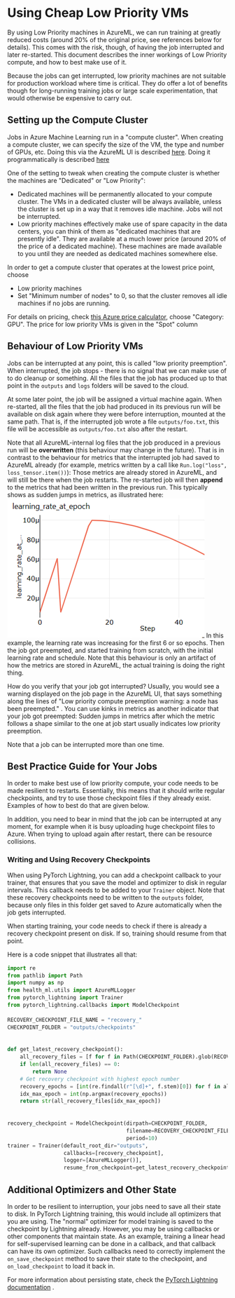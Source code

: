 # Using Cheap Low Priority VMs

By using Low Priority machines in AzureML, we can run training at greatly reduced costs (around 20% of the original
price, see references below for details). This comes with the risk, though, of having the job interrupted and later
re-started. This document describes the inner workings of Low Priority compute, and how to best make use of it.

Because the jobs can get interrupted, low priority machines are not suitable for production workload where time is
critical. They do offer a lot of benefits though for long-running training jobs or large scale experimentation, that
would otherwise be expensive to carry out.

## Setting up the Compute Cluster

Jobs in Azure Machine Learning run in a "compute cluster". When creating a compute cluster, we can specify the size of
the VM, the type and number of GPUs, etc. Doing this via the AzureML UI is described
[here](https://docs.microsoft.com/en-us/azure/machine-learning/how-to-create-attach-compute-studio#amlcompute). Doing it
programmatically is described
[here](https://docs.microsoft.com/en-us/azure/machine-learning/how-to-create-attach-compute-cluster?tabs=python)

One of the setting to tweak when creating the compute cluster is whether the machines are "Dedicated" or "Low Priority":

* Dedicated machines will be permanently allocated to your compute cluster. The VMs in a dedicated cluster will be
  always available, unless the cluster is set up in a way that it removes idle machine. Jobs will not be interrupted.
* Low priority machines effectively make use of spare capacity in the data centers, you can think of them as
  "dedicated machines that are presently idle". They are available at a much lower price (around 20% of the price of a
  dedicated machine). These machines are made available to you until they are needed as dedicated machines somewhere
  else.

In order to get a compute cluster that operates at the lowest price point, choose

* Low priority machines
* Set "Minimum number of nodes" to 0, so that the cluster removes all idle machines if no jobs are running.

For details on pricing, check
[this Azure price calculator](https://azure.microsoft.com/en-us/pricing/details/virtual-machine-scale-sets/linux/),
choose "Category: GPU". The price for low priority VMs is given in the "Spot" column

## Behaviour of Low Priority VMs

Jobs can be interrupted at any point, this is called "low priority preemption". When interrupted, the job stops - there
is no signal that we can make use of to do cleanup or something. All the files that the job has produced up to that
point in the `outputs` and `logs` folders will be saved to the cloud.

At some later point, the job will be assigned a virtual machine again. When re-started, all the files that the job had
produced in its previous run will be available on disk again where they were before interruption, mounted at the same
path. That is, if the interrupted job wrote a file `outputs/foo.txt`, this file will be accessible as `outputs/foo.txt` 
also after the restart.

Note that all AzureML-internal log files that the job produced in a previous run will be **overwritten**
(this behaviour may change in the future). That is in contrast to the behaviour for metrics that the interrupted job had
saved to AzureML already (for example, metrics written by a call like `Run.log("loss", loss_tensor.item())`):
Those metrics are already stored in AzureML, and will still be there when the job restarts. The re-started job will
then **append** to the metrics that had been written in the previous run. This typically shows as sudden jumps in
metrics, as illustrated here:
![lowpriority_interrupted_lr.png](lowpriority_interrupted_lr.png)
In this example, the learning rate was increasing for the first 6 or so epochs. Then the job got preempted, and started
training from scratch, with the initial learning rate and schedule. Note that this behaviour is only an artifact of
how the metrics are stored in AzureML, the actual training is doing the right thing.

How do you verify that your job got interrupted? Usually, you would see a warning displayed on the job page in the
AzureML UI, that says something along the lines of "Low priority compute preemption warning: a node has been preempted."
. You can use kinks in metrics as another indicator that your job got preempted: Sudden jumps in metrics after which the
metric follows a shape similar to the one at job start usually indicates low priority preemption.

Note that a job can be interrupted more than one time.

## Best Practice Guide for Your Jobs

In order to make best use of low priority compute, your code needs to be made resilient to restarts. Essentially, this
means that it should write regular checkpoints, and try to use those checkpoint files if they already exist. Examples of
how to best do that are given below.

In addition, you need to bear in mind that the job can be interrupted at any moment, for example when it is busy
uploading huge checkpoint files to Azure. When trying to upload again after restart, there can be resource collisions.

### Writing and Using Recovery Checkpoints

When using PyTorch Lightning, you can add a checkpoint callback to your trainer, that ensures that you save the model
and optimizer to disk in regular intervals. This callback needs to be added to your `Trainer` object. Note that these
recovery checkpoints need to be written to the `outputs` folder, because only files in this folder get saved to Azure
automatically when the job gets interrupted.

When starting training, your code needs to check if there is already a recovery checkpoint present on disk. If so,
training should resume from that point.

Here is a code snippet that illustrates all that:

```python
import re
from pathlib import Path
import numpy as np
from health_ml.utils import AzureMLLogger
from pytorch_lightning import Trainer
from pytorch_lightning.callbacks import ModelCheckpoint

RECOVERY_CHECKPOINT_FILE_NAME = "recovery_"
CHECKPOINT_FOLDER = "outputs/checkpoints"


def get_latest_recovery_checkpoint():
    all_recovery_files = [f for f in Path(CHECKPOINT_FOLDER).glob(RECOVERY_CHECKPOINT_FILE_NAME + "*")]
    if len(all_recovery_files) == 0:
        return None
    # Get recovery checkpoint with highest epoch number    
    recovery_epochs = [int(re.findall(r"[\d]+", f.stem)[0]) for f in all_recovery_files]
    idx_max_epoch = int(np.argmax(recovery_epochs))
    return str(all_recovery_files[idx_max_epoch])


recovery_checkpoint = ModelCheckpoint(dirpath=CHECKPOINT_FOLDER,
                                      filename=RECOVERY_CHECKPOINT_FILE_NAME + "{epoch}",
                                      period=10)
trainer = Trainer(default_root_dir="outputs",
                  callbacks=[recovery_checkpoint],
                  logger=[AzureMLLogger()],
                  resume_from_checkpoint=get_latest_recovery_checkpoint())
```

## Additional Optimizers and Other State

In order to be resilient to interruption, your jobs need to save all their state to disk. In PyTorch Lightning training,
this would include all optimizers that you are using. The "normal" optimizer for model training is saved to the
checkpoint by Lightning already. However, you may be using callbacks or other components that maintain state. As an
example, training a linear head for self-supervised learning can be done in a callback, and that callback can have its
own optimizer. Such callbacks need to correctly implement the `on_save_checkpoint` method to save their state to the
checkpoint, and `on_load_checkpoint` to load it back in.

For more information about persisting state, check
the [PyTorch Lightning documentation](https://pytorch-lightning.readthedocs.io/en/latest/extensions/callbacks.html?highlight=callback#persisting-state)
.


